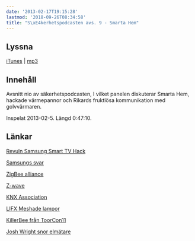 ```yaml
---
date: '2013-02-17T19:15:28'
lastmod: '2018-09-26T08:34:58'
title: "S\xE4kerhetspodcasten avs. 9 - Smarta Hem"
---
```

## Lyssna

[iTunes](https://itunes.apple.com/se/podcast/sakerhetspodcasten-9-smarta/id576469997?i=133163276&l=en&mt=2)  \| [mp3](http://traffic.libsyn.com/sakerhetspodcasten/Podcast9smartahem.mp3)

## Innehåll

Avsnitt nio av säkerhetspodcasten, I vilket panelen diskuterar Smarta Hem, hackade
värmepannor och Rikards fruktlösa kommunikation med golvvärmaren.

Inspelat 2013-02-5. Längd 0:47:10.

## Länkar

[ Revuln Samsung Smart TV Hack](http://www.youtube.com/watch?v=Ih0U-9My4hg)

[ Samsungs svar](http://www.ibtimes.co.uk/articles/415985/20121217/samsung-respond-smart-tv-security-flaw-patched.htm)

[ ZigBee alliance](http://www.zigbee.org/)

[ Z-wave](http://www.z-wave.com/modules/ZwaveStart/)

[ KNX Association](http://www.knx.org/)

[ LIFX Meshade lampor](http://www.kickstarter.com/projects/limemouse/lifx-the-light-bulb-reinvented)

[KillerBee från ToorCon11](http://www.willhackforsushi.com/presentations/toorcon11-wright.pdf)

[Josh Wright snor elmätare](http://www.willhackforsushi.com/?p=349)



